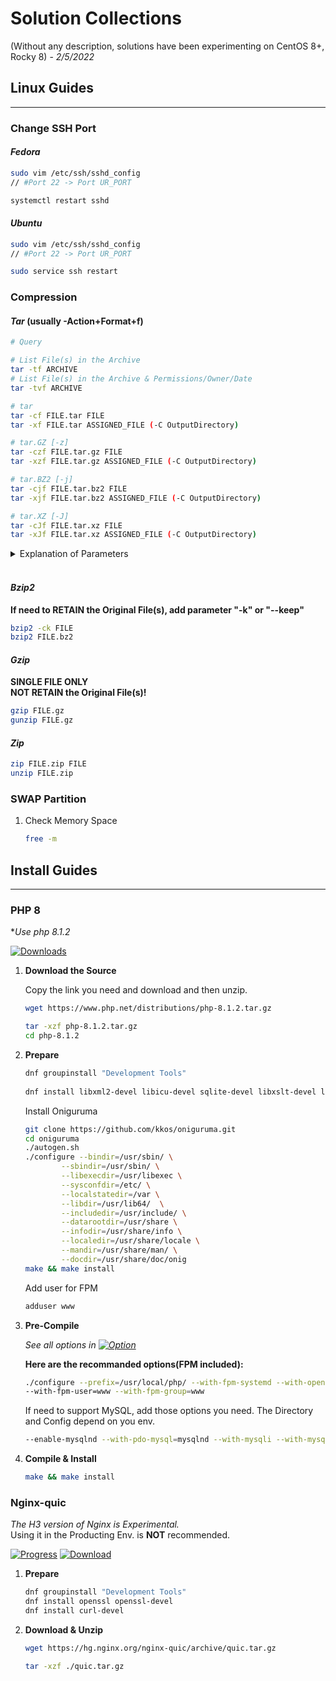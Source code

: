 # Solution Collections

(Without any description, solutions have been experimenting on CentOS 8+, Rocky 8) - *2/5/2022*

## Linux Guides

***

### **Change SSH Port**

#### *Fedora*

```Bash
sudo vim /etc/ssh/sshd_config
// #Port 22 -> Port UR_PORT

systemctl restart sshd
```

#### *Ubuntu*

```Bash
sudo vim /etc/ssh/sshd_config
// #Port 22 -> Port UR_PORT

sudo service ssh restart
```


### **Compression**

#### *Tar* (usually -Action+Format+f)

```Bash
# Query

# List File(s) in the Archive
tar -tf ARCHIVE
# List File(s) in the Archive & Permissions/Owner/Date
tar -tvf ARCHIVE
```

```Bash
# tar
tar -cf FILE.tar FILE
tar -xf FILE.tar ASSIGNED_FILE (-C OutputDirectory)
```

```Bash
# tar.GZ [-z]
tar -czf FILE.tar.gz FILE
tar -xzf FILE.tar.gz ASSIGNED_FILE (-C OutputDirectory)
```

```Bash
# tar.BZ2 [-j]
tar -cjf FILE.tar.bz2 FILE
tar -xjf FILE.tar.bz2 ASSIGNED_FILE (-C OutputDirectory)
```

```Bash
# tar.XZ [-J]
tar -cJf FILE.tar.xz FILE
tar -xJf FILE.tar.xz ASSIGNED_FILE (-C OutputDirectory)
```

<details>
<summary>Explanation of Parameters</summary>
-c: Create<br>
-x: Decompress<br>
-f: Followed by the files to be processed<br>
-t: Show Content(s) in the archive<br>
-r: Add file(s) to a Tarball<br>
-u: Update files in the archive<br>
-v: Show all progresses<br>
-f: Assign a archive<br>
-C: Jump to an assigned directory<br>
-P: Reserve the properties and permissions<br>
-N: Only save the files newer than DATE-OR-FILE<br>
--exclude=FILE: Exclude FILE<br>
--remove-files: Add and delete
</details><br>

#### *Bzip2*

**If need to RETAIN the Original File(s), add parameter "-k" or "--keep"**

```Bash
bzip2 -ck FILE
bzip2 FILE.bz2
```

#### *Gzip*

**SINGLE FILE ONLY**  
**NOT RETAIN the Original File(s)!**

```Bash
gzip FILE.gz
gunzip FILE.gz
```

#### *Zip*

```Bash
zip FILE.zip FILE
unzip FILE.zip
```

### **SWAP Partition**

1. Check Memory Space

    ```bash
    free -m
    ```


## Install Guides

***

### **PHP 8**

**Use php 8.1.2*

[![Downloads](https://img.shields.io/badge/Downloads-blue "Downloads Page")](https://www.php.net/downloads)

1. **Download the Source**

    Copy the link you need and download and then unzip.

    ```bash
    wget https://www.php.net/distributions/php-8.1.2.tar.gz

    tar -xzf php-8.1.2.tar.gz
    cd php-8.1.2
    ```

1. **Prepare**

    ```bash
    dnf groupinstall "Development Tools"
        
    dnf install libxml2-devel libicu-devel sqlite-devel libxslt-devel libpng-devel libjpeg-devel freetype-devel libzip-devel git
    ```

    Install Oniguruma

    ```bash
    git clone https://github.com/kkos/oniguruma.git
    cd oniguruma
    ./autogen.sh
    ./configure --bindir=/usr/sbin/ \
            --sbindir=/usr/sbin/ \
            --libexecdir=/usr/libexec \
            --sysconfdir=/etc/ \
            --localstatedir=/var \
            --libdir=/usr/lib64/  \
            --includedir=/usr/include/ \
            --datarootdir=/usr/share \
            --infodir=/usr/share/info \
            --localedir=/usr/share/locale \
            --mandir=/usr/share/man/ \
            --docdir=/usr/share/doc/onig
    make && make install
    ```

    Add user for FPM

    ```bash
    adduser www
    ```

1. **Pre-Compile**

    *See all options in [![Option](https://img.shields.io/badge/Offical_Doc-blue)](https://www.php.net/manual/en/configure.about.php#configure.options.misc)*

    **Here are the recommanded options(FPM included):**
    ```bash
    ./configure --prefix=/usr/local/php/ --with-fpm-systemd --with-openssl --enable-bcmath --with-curl --enable-ftp --enable-gd --enable-mbstring --enable-sockets --enable-pcntl --with-zlib --enable-intl --with-fpm-systemd --enable-pdo --enable-xml --with-zip --with-gettext --with-freetype --enable-opcache --enable-shmop
    --with-fpm-user=www --with-fpm-group=www
    ```

    If need to support MySQL, add those options you need. The Directory and Config depend on you env.

    ```bash
    --enable-mysqlnd --with-pdo-mysql=mysqlnd --with-mysqli --with-mysql-sock=/var/lib/mysql/mysql.sock
    ```

1. **Compile & Install**

    ```bash
    make && make install
    ```

### **Nginx-quic**

*The H3 version of Nginx is Experimental.* \
Using it in the Producting Env. is **NOT** recommended.

[![Progress](https://img.shields.io/badge/Progress-blue "Developing Log")](https://hg.nginx.org/nginx-quic/) [![Download](https://img.shields.io/badge/Download_Link-darkgreen "Download Link")](https://hg.nginx.org/nginx-quic/archive/quic.tar.gz)

1. **Prepare**

    ```bash
    dnf groupinstall "Development Tools"
    dnf install openssl openssl-devel
    dnf install curl-devel
    ```

2. **Download & Unzip**

    ```bash
    wget https://hg.nginx.org/nginx-quic/archive/quic.tar.gz
    
    tar -xzf ./quic.tar.gz
    ```
